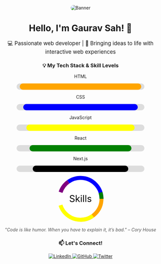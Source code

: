 <!-- Banner -->
<p align="center">
  <img src="https://user-images.githubusercontent.com/115187902/230700872-d5f44b85-56c7-4e27-80a4-6e2db901e60c.gif" alt="Banner" style="max-width: 80%; border-radius: 10px;" />
</p>

<!-- Name -->
<h1 align="center">Hello, I'm Gaurav Sah! 👋</h1>

<!-- About Me -->
<p align="center" style="font-size: 1.2em; margin-top: 0;">
  💻 Passionate web developer | 🚀 Bringing ideas to life with interactive web experiences
</p>

<!-- Skills Header with Graphs -->
<h3 align="center">💡 My Tech Stack & Skill Levels</h3>

<!-- Skill Bars -->
<div align="center" style="max-width: 800px; margin: 0 auto;">
  <p>HTML</p>
  <div style="background-color: #ddd; width: 80%; height: 20px; border-radius: 10px; margin: 10px auto;">
    <div style="width: 95%; height: 100%; background-color: orange; border-radius: 10px;"></div>
  </div>

  <p>CSS</p>
  <div style="background-color: #ddd; width: 80%; height: 20px; border-radius: 10px; margin: 10px auto;">
    <div style="width: 90%; height: 100%; background-color: blue; border-radius: 10px;"></div>
  </div>

  <p>JavaScript</p>
  <div style="background-color: #ddd; width: 80%; height: 20px; border-radius: 10px; margin: 10px auto;">
    <div style="width: 85%; height: 100%; background-color: yellow; border-radius: 10px;"></div>
  </div>

  <p>React</p>
  <div style="background-color: #ddd; width: 80%; height: 20px; border-radius: 10px; margin: 10px auto;">
    <div style="width: 80%; height: 100%; background-color: green; border-radius: 10px;"></div>
  </div>

  <p>Next.js</p>
  <div style="background-color: #ddd; width: 80%; height: 20px; border-radius: 10px; margin: 10px auto;">
    <div style="width: 75%; height: 100%; background-color: black; border-radius: 10px;"></div>
  </div>
</div>

<!-- Pie Chart for Skills Distribution -->
<div align="center">
  <svg viewBox="0 0 36 36" width="150" height="150" xmlns="http://www.w3.org/2000/svg">
    <circle cx="18" cy="18" r="15.9155" fill="white" />
    <circle cx="18" cy="18" r="15.9155" fill="transparent" stroke="orange" stroke-width="3" stroke-dasharray="50, 100" stroke-dashoffset="25" />
    <circle cx="18" cy="18" r="15.9155" fill="transparent" stroke="blue" stroke-width="3" stroke-dasharray="40, 100" stroke-dashoffset="75" />
    <circle cx="18" cy="18" r="15.9155" fill="transparent" stroke="yellow" stroke-width="3" stroke-dasharray="30, 100" stroke-dashoffset="115" />
    <circle cx="18" cy="18" r="15.9155" fill="transparent" stroke="green" stroke-width="3" stroke-dasharray="20, 100" stroke-dashoffset="145" />
    <circle cx="18" cy="18" r="15.9155" fill="transparent" stroke="purple" stroke-width="3" stroke-dasharray="10, 100" stroke-dashoffset="165" />
    <text x="18" y="20.35" font-size="7" text-anchor="middle" fill="black">Skills</text>
  </svg>
</div>

<!-- Inspirational Quote -->
<p align="center" style="font-style: italic; color: #555;">
  "Code is like humor. When you have to explain it, it’s bad." – Cory House
</p>

<!-- Connect with Me -->
<h3 align="center">📫 Let's Connect!</h3>
<p align="center">
  <a href="https://www.linkedin.com/in/gauravssah" target="_blank">
    <img src="https://img.icons8.com/color/48/000000/linkedin.png" alt="LinkedIn" />
  </a>
  <a href="https://github.com/gauravssah" target="_blank">
    <img src="https://img.icons8.com/nolan/48/github.png" alt="GitHub" />
  </a>
  <a href="https://twitter.com/gauravssah" target="_blank">
    <img src="https://img.icons8.com/color/48/000000/twitter.png" alt="Twitter" />
  </a>
</p>
